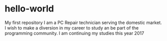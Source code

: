 # hello-world
My first repository
I am a PC Repair technician serving the domestic market. I wish to make a diversion in my career to study an be part of the programming community. I am continuing my studies this year 2017
